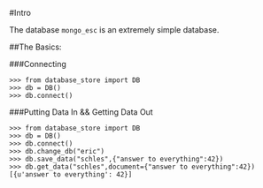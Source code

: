 #Intro

The database `mongo_esc` is an extremely simple database.

##The Basics:

###Connecting

```
>>> from database_store import DB
>>> db = DB()
>>> db.connect()
```

###Putting Data In && Getting Data Out

```
>>> from database_store import DB
>>> db = DB()
>>> db.connect()
>>> db.change_db("eric")
>>> db.save_data("schles",{"answer to everything":42})
>>> db.get_data("schles",document={"answer to everything":42})
[{u'answer to everything': 42}]
```


